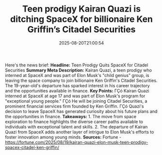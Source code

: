 ﻿---
title: "Teen prodigy Kairan Quazi is ditching SpaceX for billionaire Ken Griffin’s Citadel Securities"
date: "2025-08-20T21:00:54"
category: "Markets"
summary: ""
slug: "teen prodigy kairan quazi is ditching spacex for billionaire"
source_urls:
  - "https://fortune.com/2025/08/19/kairan-quazi-elon-musk-teen-prodigy-spacex-citadel-ken-griffin/"
seo:
  title: "Teen prodigy Kairan Quazi is ditching SpaceX for billionaire Ken Griffin’s Citadel Securities | Hash n Hedge"
  description: ""
  keywords: ["news", "markets", "brief"]
---
Here's the news brief:  **Headline:** Teen Prodigy Quits SpaceX for Citadel Securities  **Summary Meta Description:** Kairan Quazi, a teen prodigy who interned at SpaceX and was part of Elon Musk's "child genius" group, is leaving the space company to join billionaire Ken Griffin's Citadel Securities. The 19-year-old's departure has sparked interest in his career trajectory and the opportunities available in finance.  **Key Points:**  ΓÇó Kairan Quazi interned at SpaceX at age 17 and was part of Elon Musk's program for "exceptional young people." ΓÇó He will be joining Citadel Securities, a prominent financial services firm founded by Ken Griffin. ΓÇó Quazi's decision to leave SpaceX has generated curiosity about his future plans and the opportunities in finance.  **Takeaways:**  1. The move from space exploration to finance highlights the diverse career paths available to individuals with exceptional talent and skills. 2. The departure of Kairan Quazi from SpaceX adds another layer of intrigue to Elon Musk's efforts to foster innovation among young minds.  **Sources:**  Fortune - https://fortune.com/2025/08/19/kairan-quazi-elon-musk-teen-prodigy-spacex-citadel-ken-griffin/ 

